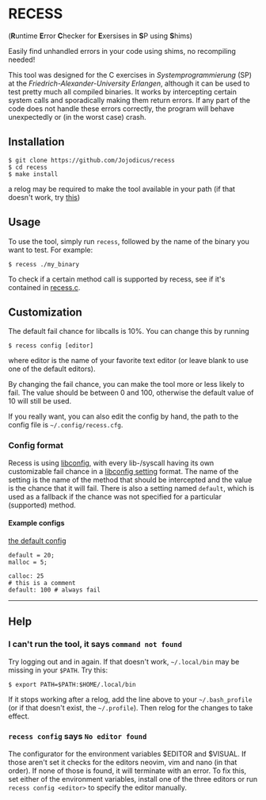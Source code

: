 # RECESS
(**R**untime **E**rror **C**hecker for **E**xersises in **S**P using **S**hims)

Easily find unhandled errors in your code using shims, no recompiling needed!

This tool was designed for the C exercises in *Systemprogrammierung* (SP) at the *Friedrich-Alexander-University Erlangen*, although it can be used to test pretty much all compiled binaries. It works by intercepting certain system calls and sporadically making them return errors. If any part of the code does not handle these errors correctly, the program will behave unexpectedly or (in the worst case) crash.

## Installation
    $ git clone https://github.com/Jojodicus/recess
    $ cd recess
    $ make install
a relog may be required to make the tool available in your path (if that doesn't work, try [this](#help))

## Usage
To use the tool, simply run `recess`, followed by the name of the binary you want to test. For example:

    $ recess ./my_binary

<!-- @TODO nice list of available shims -->
To check if a certain method call is supported by recess, see if it's contained in [recess.c](src/recess.c).

## Customization
The default fail chance for libcalls is 10%. You can change this by running

    $ recess config [editor]

where editor is the name of your favorite text editor (or leave blank to use one of the default editors).

By changing the fail chance, you can make the tool more or less likely to fail. The value should be between 0 and 100, otherwise the default value of 10 will still be used.

If you really want, you can also edit the config by hand, the path to the config file is `~/.config/recess.cfg`.

### Config format

Recess is using [libconfig](https://hyperrealm.github.io/libconfig/), with every lib-/syscall having its own customizable fail chance in a [libconfig setting](https://hyperrealm.github.io/libconfig/libconfig_manual.html#Settings) format. The name of the setting is the name of the method that should be intercepted and the value is the chance that it will fail. There is also a setting named `default`, which is used as a fallback if the chance was not specified for a particular (supported) method.

#### Example configs

[the default config](recess.cfg)

```
default = 20;
malloc = 5;
```

```
calloc: 25
# this is a comment
default: 100 # always fail
```

---

## Help

### I can't run the tool, it says `command not found`
<!-- @TODO give copy paste for dynamically loading .profile even if .bash_profile is present, also: give better quality help for applying changes -->
Try logging out and in again. If that doesn't work, `~/.local/bin` may be missing in your `$PATH`. Try this:

    $ export PATH=$PATH:$HOME/.local/bin

If it stops working after a relog, add the line above to your `~/.bash_profile` (or if that doesn't exist, the `~/.profile`). Then relog for the changes to take effect.

### `recess config` says `No editor found`
The configurator for the environment variables $EDITOR and $VISUAL. If those aren't set it checks for the editors neovim, vim and nano (in that order). If none of those is found, it will terminate with an error. To fix this, set either of the environment variables, install one of the three editors or run `recess config <editor>` to specify the editor manually.
